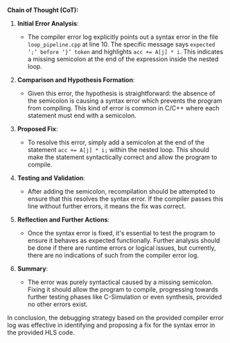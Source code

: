 **Chain of Thought (CoT):**

1. **Initial Error Analysis**:
   - The compiler error log explicitly points out a syntax error in the file `loop_pipeline.cpp` at line 10. The specific message says `expected ‘;’ before ‘}’ token` and highlights `acc += A[j] * i`. This indicates a missing semicolon at the end of the expression inside the nested loop. 

2. **Comparison and Hypothesis Formation**:
   - Given this error, the hypothesis is straightforward: the absence of the semicolon is causing a syntax error which prevents the program from compiling. This kind of error is common in C/C++ where each statement must end with a semicolon.

3. **Proposed Fix**:
   - To resolve this error, simply add a semicolon at the end of the statement `acc += A[j] * i;` within the nested loop. This should make the statement syntactically correct and allow the program to compile.

4. **Testing and Validation**:
   - After adding the semicolon, recompilation should be attempted to ensure that this resolves the syntax error. If the compiler passes this line without further errors, it means the fix was correct.

5. **Reflection and Further Actions**:
   - Once the syntax error is fixed, it's essential to test the program to ensure it behaves as expected functionally. Further analysis should be done if there are runtime errors or logical issues, but currently, there are no indications of such from the compiler error log.

6. **Summary**:
   - The error was purely syntactical caused by a missing semicolon. Fixing it should allow the program to compile, progressing towards further testing phases like C-Simulation or even synthesis, provided no other errors exist.

In conclusion, the debugging strategy based on the provided compiler error log was effective in identifying and proposing a fix for the syntax error in the provided HLS code.